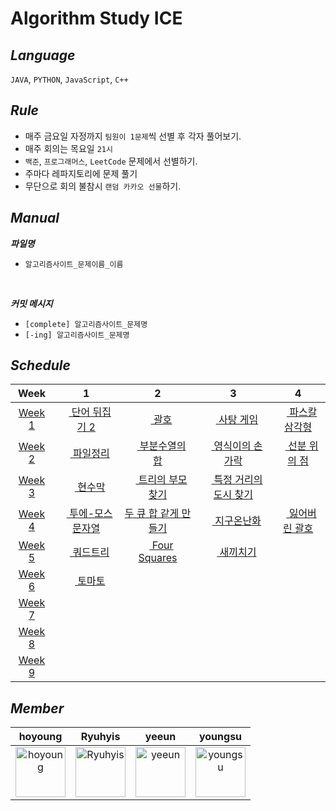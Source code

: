 # Algorithm Study ICE

## ***Language***
`JAVA`, `PYTHON`, `JavaScript`, `C++`

## ***Rule***
- 매주 금요일 자정까지 `팀원이 1문제`씩 선별 후 각자 풀어보기.
- 매주 회의는 목요일 `21시`
- `백준`, `프로그래머스`, `LeetCode` 문제에서 선별하기.
- 주마다 레파지토리에 문제 풀기
- 무단으로 회의 불참시 `랜덤 카카오 선물`하기. 

## ***Manual***
***파일명***
- `알고리즘사이트_문제이름_이름` 
<br>

***커밋 메시지***
- `[complete] 알고리즘사이트_문제명`
- `[-ing] 알고리즘사이트_문제명`

## ***Schedule***
|Week| 1 | 2 | 3 | 4 |
|:--:|:-:|:-:|:-:|:-:|
|[Week 1](https://github.com/Algorithm-Study-ICE/Algorithm_Study_ICE/tree/main/Week/week1)|[<img src="https://d2gd6pc034wcta.cloudfront.net/tier/8.svg" height="12"> 단어 뒤집기 2](https://www.acmicpc.net/problem/17413)|[<img src="https://d2gd6pc034wcta.cloudfront.net/tier/7.svg" height="12"> 괄호](https://www.acmicpc.net/problem/9012)|[<img src="https://d2gd6pc034wcta.cloudfront.net/tier/8.svg" height="12"> 사탕 게임](https://www.acmicpc.net/problem/3085)|[<img src="https://d2gd6pc034wcta.cloudfront.net/tier/7.svg" height="12"> 파스칼 삼각형](https://www.acmicpc.net/problem/15489)
|[Week 2](https://github.com/Algorithm-Study-ICE/Algorithm_Study_ICE/tree/main/Week/week2)|[<img src="https://d2gd6pc034wcta.cloudfront.net/tier/8.svg" height="12"> 파일정리](https://www.acmicpc.net/problem/20291)|[<img src="https://d2gd6pc034wcta.cloudfront.net/tier/9.svg" height="12"> 부분수열의 합](https://www.acmicpc.net/problem/1182)|[<img src="https://d2gd6pc034wcta.cloudfront.net/tier/8.svg" height="12"> 영식이의 손가락](https://www.acmicpc.net/problem/1614)|[<img src="https://d2gd6pc034wcta.cloudfront.net/tier/8.svg" height="12"> 선분 위의 점](https://www.acmicpc.net/problem/11663)
|[Week 3](https://github.com/Algorithm-Study-ICE/algorithm-study-ICE/tree/main/Week/week3)|[<img src="https://d2gd6pc034wcta.cloudfront.net/tier/10.svg" height="12"> 현수막 ](https://www.acmicpc.net/problem/14716)|[<img src="https://d2gd6pc034wcta.cloudfront.net/tier/9.svg" height="12"> 트리의 부모 찾기](https://www.acmicpc.net/problem/11725)|[<img src="https://d2gd6pc034wcta.cloudfront.net/tier/9.svg" height="12"> 특정 거리의 도시 찾기](https://www.acmicpc.net/problem/18352)
|[Week 4](https://github.com/Algorithm-Study-ICE/algorithm-study-ICE/tree/main/Week/week4)|[<img src="https://d2gd6pc034wcta.cloudfront.net/tier/9.svg" height="11"> 투에-모스 문자열 ](https://www.acmicpc.net/problem/18222)|[두 큐 합 같게 만들기](https://school.programmers.co.kr/learn/courses/30/lessons/118667)|[<img src="https://d2gd6pc034wcta.cloudfront.net/tier/9.svg" height="11"> 지구온난화 ](https://www.acmicpc.net/problem/5212)|[<img src="https://d2gd6pc034wcta.cloudfront.net/tier/9.svg" height="11"> 잃어버린 괄호 ](https://www.acmicpc.net/problem/1541)
|[Week 5](https://github.com/Algorithm-Study-ICE/Algorithm_Study_ICE/tree/main/Week/week5)|[<img src="https://d2gd6pc034wcta.cloudfront.net/tier/10.svg" height="11"> 쿼드트리 ](https://www.acmicpc.net/problem/1992)|[<img src="https://d2gd6pc034wcta.cloudfront.net/tier/8.svg" height="12"> Four Squares](https://www.acmicpc.net/problem/17626)|[<img src="https://d2gd6pc034wcta.cloudfront.net/tier/9.svg" height="11"> 새끼치기 ](https://www.acmicpc.net/problem/17291)
|[Week 6]((https://github.com/Algorithm-Study-ICE/Algorithm_Study_ICE/tree/main/Week/week6))|[<img src="https://d2gd6pc034wcta.cloudfront.net/tier/11.svg" height="12"> 토마토](https://www.acmicpc.net/problem/7576)||
|[Week 7]()|||
|[Week 8]()|||
|[Week 9]()|||

<!-- [십자 모양 폭발](https://www.codetree.ai/missions/2/concepts/2/problems/cross-shape-bomb/description)
[<img src="https://d2gd6pc034wcta.cloudfront.net/tier/12.svg" height="12"> 토너먼트](https://www.acmicpc.net/problem/1057)
-->

## ***Member*** 
| hoyoung | Ryuhyis | yeeun | youngsu |
|:-------:|:-------:|:------:|:-------:|
|<a href = "https://github.com/ghrnwjd"><img src="https://avatars.githubusercontent.com/u/81744539?v=4" alt="hoyoung" width="80" style="max-width:100%" /></a>|<a href = "https://github.com/Ryuhyis"><img src="https://avatars.githubusercontent.com/u/76957700?v=4" alt="Ryuhyis" width="80" style="max-width:100%" /></a>|<a href = "https://github.com/yeeun426"><img src="https://avatars.githubusercontent.com/u/88296511?v=4" alt="yeeun" width="80" style="max-width:100%" /></a>|<a href = "https://github.com/0su1327"><img src="https://avatars.githubusercontent.com/u/81498362?v=4" alt="youngsu" width="80" style="max-width:100%" /></a>
